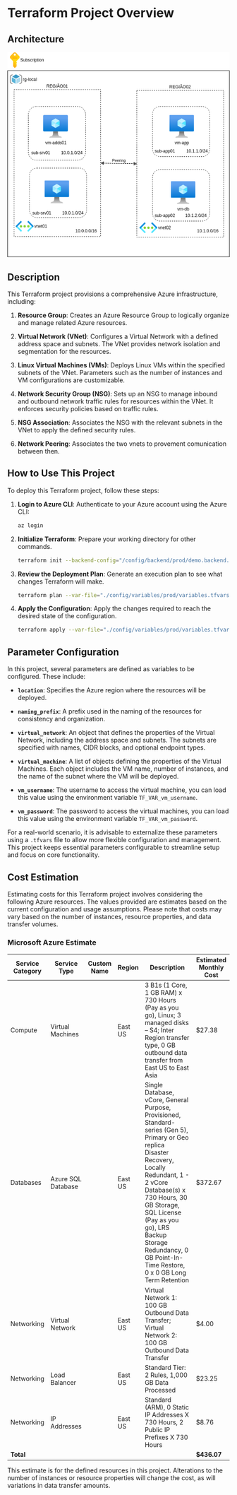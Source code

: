 # Terraform Project Overview

## Architecture

![Architecture Diagram](./design-diagram.png)

## Description

This Terraform project provisions a comprehensive Azure infrastructure, including:

1. **Resource Group**: Creates an Azure Resource Group to logically organize and manage related Azure resources.

1. **Virtual Network (VNet)**: Configures a Virtual Network with a defined address space and subnets. The VNet provides network isolation and segmentation for the resources.

1. **Linux Virtual Machines (VMs)**: Deploys Linux VMs within the specified subnets of the VNet. Parameters such as the number of instances and VM configurations are customizable.

1. **Network Security Group (NSG)**: Sets up an NSG to manage inbound and outbound network traffic rules for resources within the VNet. It enforces security policies based on traffic rules.

1. **NSG Association**: Associates the NSG with the relevant subnets in the VNet to apply the defined security rules.

1. **Network Peering**: Associates the two vnets to provement comunication between then.

## How to Use This Project

To deploy this Terraform project, follow these steps:

1. **Login to Azure CLI**: Authenticate to your Azure account using the Azure CLI:
    ```bash
    az login
    ```

2. **Initialize Terraform**: Prepare your working directory for other commands.
    ```bash
    terraform init --backend-config="/config/backend/prod/demo.backend.conf"
    ```

3. **Review the Deployment Plan**: Generate an execution plan to see what changes Terraform will make.
    ```bash
    terraform plan --var-file="./config/variables/prod/variables.tfvars"
    ```

4. **Apply the Configuration**: Apply the changes required to reach the desired state of the configuration.
    ```bash
    terraform apply --var-file="./config/variables/prod/variables.tfvars"
    ```


## Parameter Configuration

In this project, several parameters are defined as variables to be configured. These include:

- **`location`**: Specifies the Azure region where the resources will be deployed.

- **`naming_prefix`**: A prefix used in the naming of the resources for consistency and organization.

- **`virtual_network`**: An object that defines the properties of the Virtual Network, including the address space and subnets. The subnets are specified with names, CIDR blocks, and optional endpoint types.

- **`virtual_machine`**: A list of objects defining the properties of the Virtual Machines. Each object includes the VM name, number of instances, and the name of the subnet where the VM will be deployed.

- **`vm_username`**: The username to access the virtual machine, you can load this value using the environment variable `TF_VAR_vm_username`.

- **`vm_password`**: The password to access the virtual machines, you can load this value using the environment variable `TF_VAR_vm_password`.

For a real-world scenario, it is advisable to externalize these parameters using a `.tfvars` file to allow more flexible configuration and management. This project keeps essential parameters configurable to streamline setup and focus on core functionality.

## Cost Estimation

Estimating costs for this Terraform project involves considering the following Azure resources. The values provided are estimates based on the current configuration and usage assumptions. Please note that costs may vary based on the number of instances, resource properties, and data transfer volumes.

### Microsoft Azure Estimate

| Service Category | Service Type           | Custom Name            | Region   | Description                                                                                                                                                       | Estimated Monthly Cost |
|------------------|-------------------------|-------------------------|----------|-------------------------------------------------------------------------------------------------------------------------------------------------------------------|-------------------------|
| Compute          | Virtual Machines        |                         | East US  | 3 B1s (1 Core, 1 GB RAM) x 730 Hours (Pay as you go), Linux; 3 managed disks – S4; Inter Region transfer type, 0 GB outbound data transfer from East US to East Asia | $27.38                  |
| Databases        | Azure SQL Database      |                         | East US  | Single Database, vCore, General Purpose, Provisioned, Standard-series (Gen 5), Primary or Geo replica Disaster Recovery, Locally Redundant, 1 - 2 vCore Database(s) x 730 Hours, 30 GB Storage, SQL License (Pay as you go), LRS Backup Storage Redundancy, 0 GB Point-In-Time Restore, 0 x 0 GB Long Term Retention | $372.67                 |
| Networking       | Virtual Network         |                         | East US  | Virtual Network 1: 100 GB Outbound Data Transfer; Virtual Network 2: 100 GB Outbound Data Transfer                                                                 | $4.00                   |
| Networking       | Load Balancer           |                         | East US  | Standard Tier: 2 Rules, 1,000 GB Data Processed                                                                                                                   | $23.25                  |
| Networking       | IP Addresses            |                         | East US  | Standard (ARM), 0 Static IP Addresses X 730 Hours, 2 Public IP Prefixes X 730 Hours                                                                             | $8.76                   |
| **Total**        |                         |                         |          |                                                                                                                                                                   | **$436.07**             |

This estimate is for the defined resources in this project. Alterations to the number of instances or resource properties will change the cost, as will variations in data transfer amounts.

